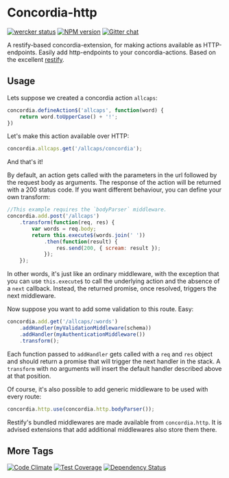# Concordia-http
[![wercker status](https://app.wercker.com/status/95adf712cc6bc48d5a579875ff4c6529/s/master "wercker status")](https://app.wercker.com/project/bykey/95adf712cc6bc48d5a579875ff4c6529)
[![NPM version](https://badge.fury.io/js/concordia-http.svg)](http://badge.fury.io/js/concordia-http)
[![Gitter chat](https://badges.gitter.im/ConcordiaJS/concordia-http.png)](https://gitter.im/ConcordiaJS/concordia-http)

A restify-based concordia-extension, for making actions available as HTTP-endpoints.
Easily add http-endpoints to your concordia-actions. Based on the excellent
[restify](http://mcavage.me/node-restify/).

## Usage

Lets suppose we created a concordia action `allcaps`:

```javascript
concordia.defineAction$('allcaps', function(word) {
    return word.toUpperCase() + '!';
})
```

Let's make this action available over HTTP:

```javascript
concordia.allcaps.get('/allcaps/concordia');
```

And that's it!

By default, an action gets called with the parameters in the url followed by the
request body as arguments. The response of the action will be returned with a
200 status code. If you want different behaviour, you can define your own
transform:

```javascript
//This example requires the `bodyParser` middleware.
concordia.add.post('/allcaps')
    .transform(function(req, res) {
        var words = req.body;
        return this.execute$(words.join(' '))
            .then(function(result) {
                res.send(200, { scream: result });
            });
    });
```

In other words, it's just like an ordinary middleware, with the exception that
you can use `this.execute$` to call the underlying action and the absence of a
`next` callback. Instead, the returned promise, once resolved, triggers the next
middleware.

Now suppose you want to add some validation to this route. Easy:

```javascript
concordia.add.get('/allcaps/:words')
    .addHandler(myValidationMiddleware(schema))
    .addHandler(myAuthenticationMiddleware())
    .transform();
```

Each function passed to `addHandler` gets called with a `req` and `res` object
and should return a promise that will trigger the next handler in the stack. A
`transform` with no arguments will insert the default handler described above at
that position.

Of course, it's also possible to add generic middleware to be used with every
route:

```javascript
concordia.http.use(concordia.http.bodyParser());
```

Restify's bundled middlewares are made available from `concordia.http`. It is
advised extensions that add additional middlewares also store them there.

## More Tags
[![Code Climate](https://codeclimate.com/github/ConcordiaJS/concordia-http/badges/gpa.svg)](https://codeclimate.com/github/ConcordiaJS/concordia-http)
[![Test Coverage](https://codeclimate.com/github/ConcordiaJS/concordia-http/badges/coverage.svg)](https://codeclimate.com/github/ConcordiaJS/concordia-http)
[![Dependency Status](https://gemnasium.com/ConcordiaJS/concordia-http.svg)](https://gemnasium.com/ConcordiaJS/concordia-http)
